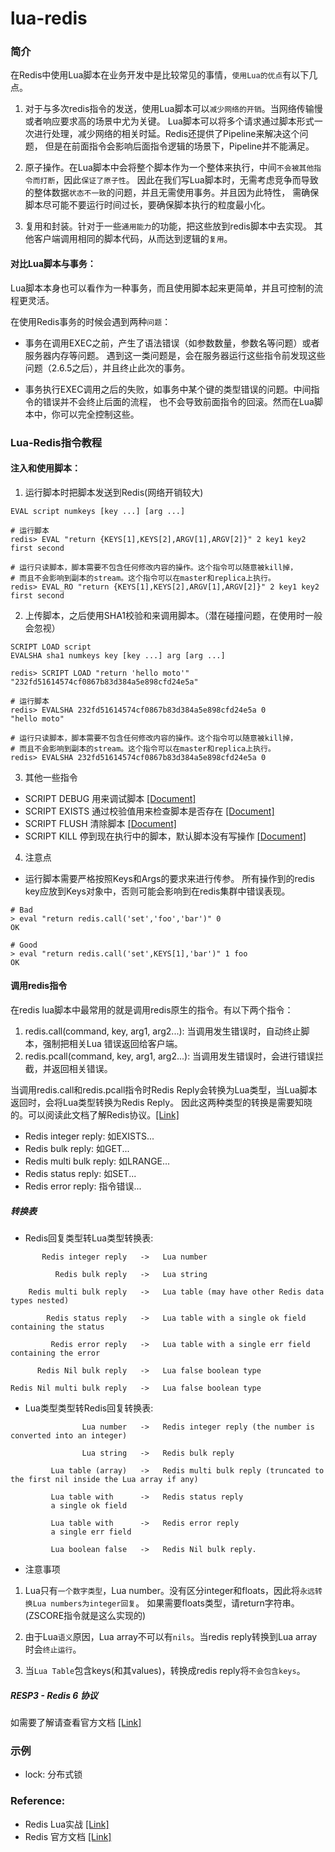 # lua-redis

### 简介
在Redis中使用Lua脚本在业务开发中是比较常见的事情，`使用Lua的优点`有以下几点。

1. 对于与多次redis指令的发送，使用Lua脚本可以`减少网络的开销`。当网络传输慢或者响应要求高的场景中尤为关键。
Lua脚本可以将多个请求通过脚本形式一次进行处理，减少网络的相关时延。Redis还提供了Pipeline来解决这个问题，
   但是在前面指令会影响后面指令逻辑的场景下，Pipeline并不能满足。
   
2. 原子操作。在Lua脚本中会将整个脚本作为一个整体来执行，中间`不会被其他指令而打断`，因此`保证了原子性`。
因此在我们写Lua脚本时，无需考虑竞争而导致的整体数据`状态不一致`的问题，并且无需使用事务。并且因为此特性，
   需确保脚本尽可能不要运行时间过长，要确保脚本执行的粒度最小化。
   
3. 复用和封装。针对于一些`通用能力`的功能，把这些放到redis脚本中去实现。
其他客户端调用相同的脚本代码，从而达到逻辑的`复用`。
   
#### 对比Lua脚本与事务：

Lua脚本本身也可以看作为一种事务，而且使用脚本起来更简单，并且可控制的流程更灵活。

在使用Redis事务的时候会遇到两种`问题`：

* 事务在调用EXEC之前，产生了语法错误（如参数数量，参数名等问题）或者服务器内存等问题。
遇到这一类问题是，会在服务器运行这些指令前发现这些问题（2.6.5之后），并且终止此次的事务。
  
* 事务执行EXEC调用之后的失败，如事务中某个键的类型错误的问题。中间指令的错误并不会终止后面的流程，
  也不会导致前面指令的回滚。然而在Lua脚本中，你可以完全控制这些。

### Lua-Redis指令教程

#### 注入和使用脚本：
1. 运行脚本时把脚本发送到Redis(网络开销较大)
````shell
EVAL script numkeys [key ...] [arg ...]

# 运行脚本
redis> EVAL "return {KEYS[1],KEYS[2],ARGV[1],ARGV[2]}" 2 key1 key2 first second

# 运行只读脚本，脚本需要不包含任何修改内容的操作。这个指令可以随意被kill掉，
# 而且不会影响到副本的stream。这个指令可以在master和replica上执行。
redis> EVAL_RO "return {KEYS[1],KEYS[2],ARGV[1],ARGV[2]}" 2 key1 key2 first second
````

2. 上传脚本，之后使用SHA1校验和来调用脚本。（潜在碰撞问题，在使用时一般会忽视）
````shell
SCRIPT LOAD script
EVALSHA sha1 numkeys key [key ...] arg [arg ...]

redis> SCRIPT LOAD "return 'hello moto'"
"232fd51614574cf0867b83d384a5e898cfd24e5a"

# 运行脚本
redis> EVALSHA 232fd51614574cf0867b83d384a5e898cfd24e5a 0
"hello moto"

# 运行只读脚本，脚本需要不包含任何修改内容的操作。这个指令可以随意被kill掉，
# 而且不会影响到副本的stream。这个指令可以在master和replica上执行。
redis> EVALSHA 232fd51614574cf0867b83d384a5e898cfd24e5a 0
````

3. 其他一些指令
* SCRIPT DEBUG 用来调试脚本 [[Document]](https://redis.io/commands/script-debug)
* SCRIPT EXISTS 通过校验值用来检查脚本是否存在 [[Document]](https://redis.io/commands/script-exists)
* SCRIPT FLUSH 清除脚本 [[Document]](https://redis.io/commands/script-flush)
* SCRIPT KILL 停到现在执行中的脚本，默认脚本没有写操作 [[Document]](https://redis.io/commands/script-kill)

4. 注意点
- 运行脚本需要严格按照Keys和Args的要求来进行传参。
  所有操作到的redis key应放到Keys对象中，否则可能会影响到在redis集群中错误表现。
````shell
# Bad
> eval "return redis.call('set','foo','bar')" 0
OK

# Good
> eval "return redis.call('set',KEYS[1],'bar')" 1 foo
OK
````

#### 调用redis指令
在redis lua脚本中最常用的就是调用redis原生的指令。有以下两个指令：
1. redis.call(command, key, arg1, arg2...): 当调用发生错误时，自动终止脚本，强制把相关Lua 错误返回给客户端。
2. redis.pcall(command, key, arg1, arg2...): 当调用发生错误时，会进行错误拦截，并返回相关错误。

当调用redis.call和redis.pcall指令时Redis Reply会转换为Lua类型，当Lua脚本返回时，会将Lua类型转换为Redis Reply。
因此这两种类型的转换是需要知晓的。可以阅读此文档了解Redis协议。[[Link]](http://redisdoc.com/topic/protocol.html)

* Redis integer reply: 如EXISTS...
* Redis bulk reply: 如GET...
* Redis multi bulk reply: 如LRANGE...
* Redis status reply: 如SET...
* Redis error reply: 指令错误...

##### 转换表
* Redis回复类型转Lua类型转换表:
```` 
       Redis integer reply   ->   Lua number

          Redis bulk reply   ->   Lua string

    Redis multi bulk reply   ->   Lua table (may have other Redis data types nested)

        Redis status reply   ->   Lua table with a single ok field containing the status

         Redis error reply   ->   Lua table with a single err field containing the error

      Redis Nil bulk reply   ->   Lua false boolean type

Redis Nil multi bulk reply   ->   Lua false boolean type
````

* Lua类型类型转Redis回复转换表:
````
                Lua number   ->   Redis integer reply (the number is converted into an integer)

                Lua string   ->   Redis bulk reply

         Lua table (array)   ->   Redis multi bulk reply (truncated to the first nil inside the Lua array if any)

         Lua table with      ->   Redis status reply
         a single ok field

         Lua table with      ->   Redis error reply
         a single err field

         Lua boolean false   ->   Redis Nil bulk reply.
````
* 注意事项

1. Lua只有`一个数字类型`，Lua number。没有区分integer和floats，因此将`永远转换Lua numbers为integer回复`。
如果需要floats类型，请return字符串。(ZSCORE指令就是这么实现的)

2. 由于Lua`语义`原因，Lua array不可以有`nils`。当redis reply转换到Lua array时会`终止运行`。

3. 当`Lua Table`包含keys(和其values)，转换成redis reply将`不会包含keys`。


##### RESP3 - Redis 6 协议
如需要了解请查看官方文档 [[Link]](https://redis.io/commands/eval)

### 示例
* lock: 分布式锁


### Reference:

* Redis Lua实战 [[Link]](https://www.jianshu.com/p/366d1b4f0d13)
* Redis 官方文档 [[Link]](https://redis.io/commands/eval)